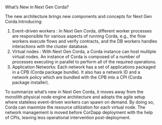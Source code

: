 What’s New in Next Gen Corda?

The new architecture brings new components and concepts for Next Gen Corda.Introducing:

1. Event-driven workers : In Next Gen Corda, different worker processes are responsible for various aspects of running Corda, e.g., the flow workers execute flows and
verify contracts, and the DB workers handles interactions with the cluster database.
2. Virtual nodes : With Next Gen Corda, a Corda instance can host multiple virtual nodes. An instance of Corda is composed of a number of processes executing in
parallel to perform all of the required operations.
3. Application Networks: Each network has a set of applications packaged in a CPB (Corda package bundle). It also has a network ID and a network policy which are
bundled with the CPB into a CPI (Corda package installer).

To summarize what’s new in Next Gen Corda, it moves away from the monolith physical node engine architecture and adopts the agile setup where stateless event-driven 
workers can spawn on demand. By doing so, Corda can maximize the resource utilization for each virtual node. 
The network management is moved before CorDapp deployment with the help of CPIs, leaving less operational intervention post-deployment.
